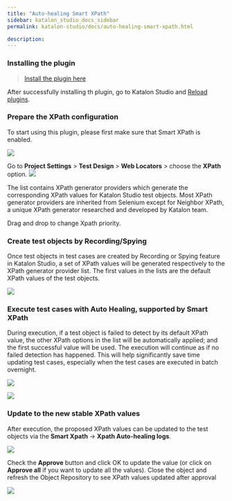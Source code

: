```yaml
---
title: "Auto-healing Smart XPath" 
sidebar: katalon_studio_docs_sidebar
permalink: katalon-studio/docs/auto-healing-smart-xpath.html

description: 
---
```


### Installing the plugin

> [Install the plugin here](https://store.katalon.com/product/5/Auto-healing-Smart-XPath)

After successfully installing th plugin, go to Katalon Studio and [Reload plugins](https://docs.katalon.com/katalon-store/docs/user/access-store-in-KS.html#reload-plugins).


### Prepare the XPath configuration
To start using this plugin, please first make sure that Smart XPath is enabled.

![](https://github.com/katalon-studio/docs-images/raw/master/katalon-studio/docs/auto-healing-smart-xpath/xpath_03.png)  
      
Go to **Project Settings** > **Test Design** > **Web Locators** > choose the **XPath** option.
![](https://github.com/katalon-studio/docs-images/raw/master/katalon-studio/docs/auto-healing-smart-xpath/xpath_01.png)  

The list contains XPath generator providers which generate the corresponding XPath values for Katalon Studio test objects. Most XPath generator providers are inherited from Selenium except for Neighbor XPath, a unique XPath generator researched and developed by Katalon team.

Drag and drop to change Xpath priority.


### Create test objects by Recording/Spying

Once test objects in test cases are created by Recording or Spying feature in Katalon Studio, a set of XPath values will be generated respectively to the XPath generator provider list. The first values in the lists are the default XPath values of the test objects.

![](https://github.com/katalon-studio/docs-images/raw/master/katalon-studio/docs/auto-healing-smart-xpath/xpath-update-1.png)  

### Execute test cases with Auto Healing, supported by Smart XPath

During execution, if a test object is failed to detect by its default XPath value, the other XPath options in the list will be automatically applied; and the first successful value will be used. The execution will continue as if no failed detection has happened. This will help significantly save time updating test cases, especially when the test cases are executed in batch overnight.
 
![](https://github.com/katalon-studio/docs-images/raw/master/katalon-studio/docs/auto-healing-smart-xpath/xpath-update-2.png)

![](https://github.com/katalon-studio/docs-images/raw/master/katalon-studio/docs/auto-healing-smart-xpath/xpath-update-3.png) 

### Update to the new stable XPath values

After execution, the proposed XPath values can be updated to the test objects via the **Smart Xpath** -> **Xpath Auto-healing logs**.

![](https://github.com/katalon-studio/docs-images/raw/master/katalon-studio/docs/auto-healing-smart-xpath/xpath-update-4.png) 
 
Check the **Approve** button and click OK to update the value (or click on **Approve all** if you want to update all the values). Close the object and refresh the Object Repository to see XPath values updated after approval
 
![](https://github.com/katalon-studio/docs-images/raw/master/katalon-studio/docs/auto-healing-smart-xpath/xpath-update-5.png) 


